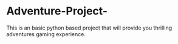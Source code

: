 # Adventure-Project-
This is an basic python based project that will provide you thrilling adventures gaming experience.
